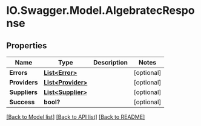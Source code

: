 # IO.Swagger.Model.AlgebratecResponse
## Properties

Name | Type | Description | Notes
------------ | ------------- | ------------- | -------------
**Errors** | [**List&lt;Error&gt;**](Error.md) |  | [optional] 
**Providers** | [**List&lt;Provider&gt;**](Provider.md) |  | [optional] 
**Suppliers** | [**List&lt;Supplier&gt;**](Supplier.md) |  | [optional] 
**Success** | **bool?** |  | [optional] 

[[Back to Model list]](../README.md#documentation-for-models) [[Back to API list]](../README.md#documentation-for-api-endpoints) [[Back to README]](../README.md)

